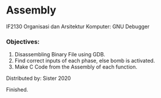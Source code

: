 # Assembly
IF2130 Organisasi dan Arsitektur Komputer: GNU Debugger

### Objectives:
1. Disassembling Binary File using GDB.
2. Find correct inputs of each phase, else bomb is activated.
3. Make C Code from the Assembly of each function.

Distributed by:
Sister 2020

Finished.
